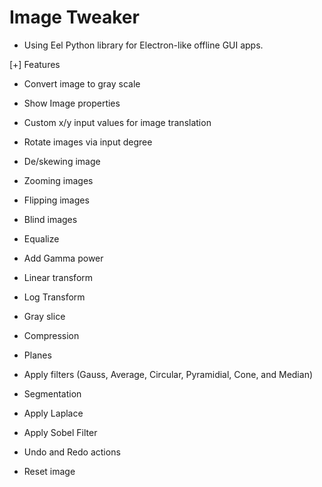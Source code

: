 # Image Tweaker

- Using Eel Python library for Electron-like offline GUI apps.

[+] Features
- Convert image to gray scale
- Show Image properties
- Custom x/y input values for image translation 
- Rotate images via input degree
- De/skewing image
- Zooming images
- Flipping images
- Blind images
- Equalize
- Add Gamma power
- Linear transform
- Log Transform
- Gray slice
- Compression
- Planes
- Apply filters (Gauss, Average, Circular, Pyramidial, Cone, and Median)
- Segmentation
- Apply Laplace
- Apply Sobel Filter

- Undo and Redo actions
- Reset image
